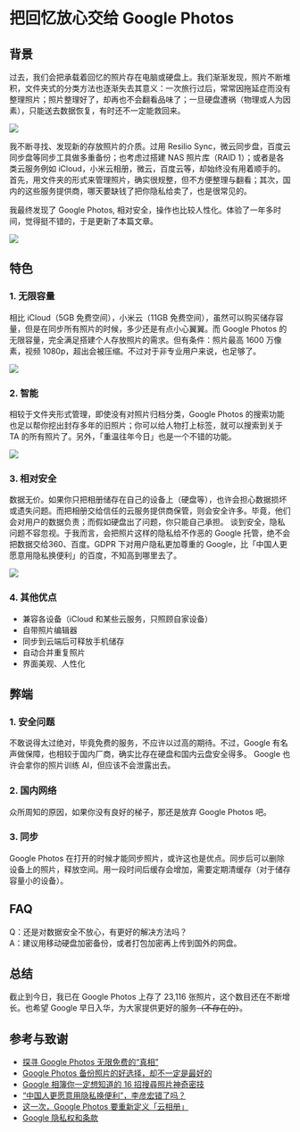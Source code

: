 # 把回忆放心交给 Google Photos

## 背景

过去，我们会把承载着回忆的照片存在电脑或硬盘上。我们渐渐发现，照片不断堆积，文件夹式的分类方法也逐渐失去其意义：一次旅行过后，常常因拖延症而没有整理照片；照片整理好了，却再也不会翻看品味了；一旦硬盘遭祸（物理或人为因素），只能送去数据恢复，有时还不一定能救回来。

 ![](https://image-backup-1253965369.cos.ap-guangzhou.myqcloud.com/%E7%94%A8%20Google%20Photos%20%E7%AE%A1%E7%90%86%E7%85%A7%E7%89%87/2af4c42e6f7a9f4ed45b6f150b164184.jpg)

我不断寻找、发现新的存放照片的介质。过用 Resilio Sync，微云同步盘，百度云同步盘等同步工具做多重备份；也考虑过搭建 NAS 照片库（RAID 1）；或者是各类云服务例如 iCloud，小米云相册，微云，百度云等，却始终没有用着顺手的。首先，用文件夹的形式来管理照片，确实很规整，但不方便整理与翻看；其次，国内的这些服务提供商，哪天要缺钱了把你隐私给卖了，也是很常见的。

我最终发现了 Google Photos, 相对安全，操作也比较人性化。体验了一年多时间，觉得挺不错的，于是更新了本篇文章。

 ![](https://image-backup-1253965369.cos.ap-guangzhou.myqcloud.com/%E7%94%A8%20Google%20Photos%20%E7%AE%A1%E7%90%86%E7%85%A7%E7%89%87/0f0ab1740e3206831f3e6ef19ef0c903.png)

## 特色

### 1. 无限容量

相比 iCloud（5GB 免费空间），小米云（11GB 免费空间），虽然可以购买储存容量，但是在同步所有照片的时候，多少还是有点小心翼翼。而 Google Photos 的无限容量，完全满足搭建个人存放照片的需求。但有条件：照片最高 1600 万像素，视频 1080p，超出会被压缩。不过对于非专业用户来说，也足够了。

 ![](https://image-backup-1253965369.cos.ap-guangzhou.myqcloud.com/%E7%94%A8%20Google%20Photos%20%E7%AE%A1%E7%90%86%E7%85%A7%E7%89%87/cea385ad94811257f4b7c084d41c5d30.jpg)

### 2. 智能

相较于文件夹形式管理，即使没有对照片归档分类，Google Photos 的搜索功能也足以帮你挖出封存多年的旧照片；你可以给人物打上标签，就可以搜索到关于 TA 的所有照片了。另外，「重温往年今日」也是一个不错的功能。

 ![](https://image-backup-1253965369.cos.ap-guangzhou.myqcloud.com/%E7%94%A8%20Google%20Photos%20%E7%AE%A1%E7%90%86%E7%85%A7%E7%89%87/f1ccf68a3eeae7b4a69f58122838666d.png)

### 3. 相对安全

数据无价。如果你只把相册储存在自己的设备上（硬盘等），也许会担心数据损坏或遗失问题。而把相册交给信任的云服务提供商保管，则会安全许多。毕竟，他们会对用户的数据负责；而假如硬盘出了问题，你只能自己承担。 谈到安全，隐私问题不容忽视。于我而言，会把照片这样的隐私给不作恶的 Google 托管，绝不会把数据交给360、百度。GDPR 下对用户隐私更加尊重的 Google，比「中国人更愿意用隐私换便利」的百度，不知高到哪里去了。

![](https://image-backup-1253965369.cos.ap-guangzhou.myqcloud.com/%E7%94%A8%20Google%20Photos%20%E7%AE%A1%E7%90%86%E7%85%A7%E7%89%87/59bd6366d7c370b480def6fec44802a6.png)

### 4. 其他优点

* 兼容各设备（iCloud 和某些云服务，只照顾自家设备）
* 自带照片编辑器
* 同步到云端后可释放手机储存
* 自动合并重复照片
* 界面美观、人性化

## 弊端

### 1. 安全问题

不敢说得太过绝对，毕竟免费的服务，不应许以过高的期待。不过，Google 有名声做保障，也相较于国内厂商，确实比存在硬盘和国内云盘安全得多。 Google 也许会拿你的照片训练 AI，但应该不会泄露出去。

### 2. 国内网络

众所周知的原因，如果你没有良好的梯子，那还是放弃 Google Photos 吧。

### 3. 同步

Google Photos 在打开的时候才能同步照片，或许这也是优点。同步后可以删除设备上的照片，释放空间。用一段时间后缓存会增加，需要定期清缓存（对于储存容量小的设备）。

## FAQ

Q：还是对数据安全不放心，有更好的解决方法吗？   
A：建议用移动硬盘加密备份，或者打包加密再上传到国外的网盘。

## 总结

截止到今日，我已在 Google Photos 上存了 23,116 张照片，这个数目还在不断增长。也希望 Google 早日入华，为大家提供更好的服务~~（不存在的）~~。

## 参考与致谢

* [探寻 Google Photos 无限免费的“真相”](http://www.ifanr.com/527180)
* [Google Photos 备份照片的好选择，却不一定是最好的](http://www.sohu.com/a/190124959_742974)
* [Google 相簿你一定想知道的 16 招搜尋照片神奇密技](https://www.playpcesor.com/2015/06/google-photos-search-tips-16.html)
* [“中国人更愿意用隐私换便利”，李彦宏错了吗？](https://news.newseed.cn/p/1345029)
* [这一次，Google Photos 要重新定义「云相册」](https://sspai.com/post/29151)
* [Google 隐私权和条款](https://policies.google.com/privacy?hl=zh-CN)

